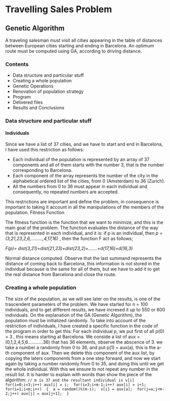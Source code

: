 # Travelling Sales Problem 

## Genetic Algorithm

A traveling salesman must visit all cities appearing in the table of distances between
European cities starting and ending in Barcelona. An optimum route must be computed
using GA, according to driving distance.

### Contents
* Data structure and particular stuff
* Creating a whole population
* Genetic Operations
* Renovation of population strategy
* Program
* Delivered files
* Results and Conclusions

### Data structure and particular stuff
#### Individuals
Since we have a list of 37 cities, and we have to start and end in Barcelona, I have used this restriction as
follows:
* Each individual of the population is represented by an array of 37 components and all of them starts with
the number 3, that is the number corresponding to Barcelona.
* Each component of the array represents the number of the city in the alphabetical ordered list of the cities,
from 0 (Amsterdam) to 36 (Zurich).
* All the numbers from 0 to 36 must appear in each individual and consequently, no repeated numbers are
accepted.

This restrictions are important and define the problem, in consequence is important to taking it account in all 
the manipulations of the members of the population. 
Fitness Function

The fitness function is the function that we want to minimize, and this is the main goal of the problem.
The function evaluates the distance of the way that is represented in each individual, and it is: if p is an 
individual, then *p = (3,21,23,2,6,.........,4,17,16)* , then the function F act as follows;

  *F(p)= dist(3,21)+dist(21,23)+dist(23,2)+.......+d(17,16)+d(16,3)*

Normal distance computed. Observe that the last summand represents the distance of coming back to 
Barcelona, this information is not stored in the individual because is the same for all of them, but we have to 
add it to get the real distance from Barcelona and close the route. 

### Creating a whole population

The size of the population, as we will see later on the results, is one of the trascendent parameters of the 
problem. We have started for n = 100 individuals, and to get different results, we have incresed it up to 550 
or 600 individuals.
On the explanation of the GA (Genetic Algorithm), the population must be initialized randomly. To take into 
account of the restriction of individuals, I have created a specific function in the code of the program in order 
to get this:
For each individual p, we put first of all p(0) = 3 , this means starting at Barcelona.
We conside a list of aux = (0,1,2,4,5,6............36) that has 36 elements, observe the abscence of 3.
we take a number a randomly from 0 to 36, and put p(1) = aux(a), this is the a-th component of aux.
Then we delete this component of the aux list, by copying the laters components from a one step 
forward, and now we start again by taking a number randomly from 0 to 35, and doing this until we 
get the whole individual. 
With this we ensure to not repeat any number in the result list. 
It is harder to explain with words than show the piece of the algorithm:
    ```
    // m is 37 and the resultant individual is v[i]
    for(i=0;i<3;i++) aux[i] = i; 
      for(i=3;i<m-1;i++) aux[i] = i+1; 
        for(i=1;i<m;i++) 
        { 
          a = random()%(m-i); 
          v[i] = aux[a]; 
          for(j=a;j<m-2;j++) aux[j] = aux[j+1]; 
         }
    ```
